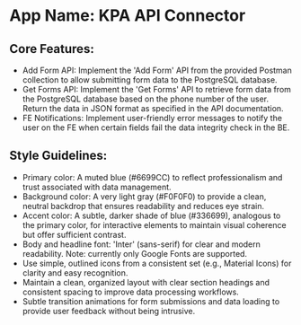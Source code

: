 # **App Name**: KPA API Connector

## Core Features:

- Add Form API: Implement the 'Add Form' API from the provided Postman collection to allow submitting form data to the PostgreSQL database.
- Get Forms API: Implement the 'Get Forms' API to retrieve form data from the PostgreSQL database based on the phone number of the user. Return the data in JSON format as specified in the API documentation.
- FE Notifications: Implement user-friendly error messages to notify the user on the FE when certain fields fail the data integrity check in the BE.

## Style Guidelines:

- Primary color: A muted blue (#6699CC) to reflect professionalism and trust associated with data management.
- Background color: A very light gray (#F0F0F0) to provide a clean, neutral backdrop that ensures readability and reduces eye strain.
- Accent color: A subtle, darker shade of blue (#336699), analogous to the primary color, for interactive elements to maintain visual coherence but offer sufficient contrast.
- Body and headline font: 'Inter' (sans-serif) for clear and modern readability. Note: currently only Google Fonts are supported.
- Use simple, outlined icons from a consistent set (e.g., Material Icons) for clarity and easy recognition.
- Maintain a clean, organized layout with clear section headings and consistent spacing to improve data processing workflows.
- Subtle transition animations for form submissions and data loading to provide user feedback without being intrusive.
